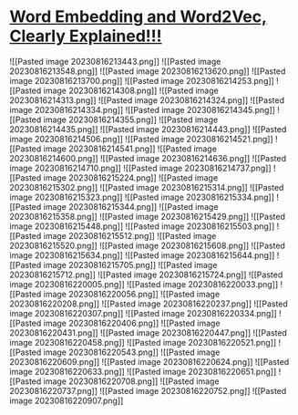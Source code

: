 # [Word Embedding and Word2Vec, Clearly Explained!!!](https://youtu.be/viZrOnJclY0)

[](https://www.youtube.com/@statquest)
![[Pasted image 20230816213443.png]]
![[Pasted image 20230816213548.png]]
![[Pasted image 20230816213620.png]]
![[Pasted image 20230816213700.png]]
![[Pasted image 20230816214253.png]]
![[Pasted image 20230816214308.png]]
![[Pasted image 20230816214313.png]]
![[Pasted image 20230816214324.png]]
![[Pasted image 20230816214334.png]]
![[Pasted image 20230816214345.png]]
![[Pasted image 20230816214355.png]]
![[Pasted image 20230816214435.png]]
![[Pasted image 20230816214443.png]]
![[Pasted image 20230816214506.png]]
![[Pasted image 20230816214521.png]]
![[Pasted image 20230816214541.png]]
![[Pasted image 20230816214600.png]]
![[Pasted image 20230816214636.png]]
![[Pasted image 20230816214710.png]]
![[Pasted image 20230816214737.png]]
![[Pasted image 20230816215224.png]]
![[Pasted image 20230816215302.png]]
![[Pasted image 20230816215314.png]]
![[Pasted image 20230816215323.png]]
![[Pasted image 20230816215334.png]]
![[Pasted image 20230816215344.png]]
![[Pasted image 20230816215358.png]]
![[Pasted image 20230816215429.png]]
![[Pasted image 20230816215448.png]]
![[Pasted image 20230816215503.png]]
![[Pasted image 20230816215512.png]]
![[Pasted image 20230816215520.png]]
![[Pasted image 20230816215608.png]]
![[Pasted image 20230816215634.png]]
![[Pasted image 20230816215644.png]]
![[Pasted image 20230816215705.png]]
![[Pasted image 20230816215712.png]]
![[Pasted image 20230816215724.png]]
![[Pasted image 20230816220005.png]]
![[Pasted image 20230816220033.png]]
![[Pasted image 20230816220056.png]]
![[Pasted image 20230816220208.png]]
![[Pasted image 20230816220237.png]]
![[Pasted image 20230816220307.png]]
![[Pasted image 20230816220334.png]]
![[Pasted image 20230816220406.png]]
![[Pasted image 20230816220431.png]]
![[Pasted image 20230816220447.png]]
![[Pasted image 20230816220458.png]]
![[Pasted image 20230816220521.png]]
![[Pasted image 20230816220543.png]]
![[Pasted image 20230816220609.png]]
![[Pasted image 20230816220624.png]]
![[Pasted image 20230816220633.png]]
![[Pasted image 20230816220651.png]]
![[Pasted image 20230816220708.png]]
![[Pasted image 20230816220737.png]]
![[Pasted image 20230816220752.png]]
![[Pasted image 20230816220907.png]]